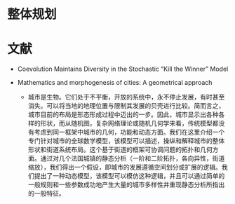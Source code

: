 # 整体规划



# 文献

- Coevolution Maintains Diversity in the Stochastic “Kill the Winner” Model

- Mathematics and morphogenesis of cities: A geometrical approach
    - 城市是生物。它们处于不平衡，开放的系统中，永不停止发展，有时甚至消失。可以将当地的地理位置与限制其发展的贝壳进行比较。简而言之，城市目前的布局是形态形成过程中迈出的一步。因此，城市显示出各种各样的形状，而从随机图，复杂网络理论或随机几何学来看，传统模型都没有考虑到同一框架中城市的几何，功能和动态方面。我们在这里介绍一个专门针对城市的全球数学模型，该模型可以描述，操纵和解释城市的整体形状和街道系统布局。这个基于街道的框架可协调问题的拓扑和几何方面。通过对几个法国城镇的静态分析（一阶和二阶拓扑，各向异性，街道缩放），我们得出一个假设，即城市的发展遵循空间划分或扩展的逻辑。我们提出了一种动态模型，该模型可以模仿这种逻辑，并且可以通过简单的一般规则和一些参数成功地产生大量的城市多样性并重现静态分析所指出的一般特征。